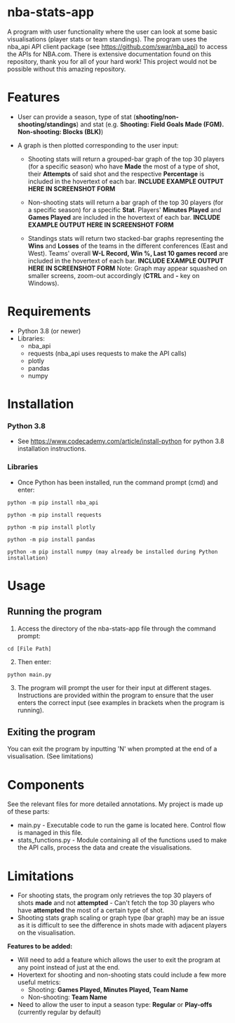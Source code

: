 # nba-stats-app
A program with user functionality where the user can look at some basic visualisations (player stats or team standings). The program uses the nba_api API client package (see https://github.com/swar/nba_api) to access the APIs for NBA.com. There is extensive documentation found on this repository, thank you for all of your hard work! This project would not be possible without this amazing repository.

# Features
- User can provide a season, type of stat (**shooting/non-shooting/standings**) and stat (e.g. **Shooting: Field Goals Made (FGM). Non-shooting: Blocks (BLK)**)
- A graph is then plotted corresponding to the user input:

  - Shooting stats will return a grouped-bar graph of the top 30 players (for a specific season) who have **Made** the most of a type of shot, their **Attempts** of said shot and the respective **Percentage** is included in the hovertext of each bar. **__INCLUDE EXAMPLE OUTPUT HERE IN SCREENSHOT FORM__**

  - Non-shooting stats will return a bar graph of the top 30 players (for a specific season) for a specific **Stat**. Players' **Minutes Played** and **Games Played** are    included in the hovertext of each bar. **__INCLUDE EXAMPLE OUTPUT HERE IN SCREENSHOT FORM__**

  - Standings stats will return two stacked-bar graphs representing the **Wins** and **Losses** of the teams in the different conferences (East and West). Teams' overall **W-L Record, Win %, Last 10 games record** are included in the hovertext of each bar. **__INCLUDE EXAMPLE OUTPUT HERE IN SCREENSHOT FORM__** Note: Graph may appear squashed on smaller screens, zoom-out accordingly (**CTRL** and **-** key on Windows).

# Requirements
- Python 3.8 (or newer)
- Libraries: 
  - nba_api
  - requests (nba_api uses requests to make the API calls)
  - plotly
  - pandas
  - numpy

# Installation
### Python 3.8
- See https://www.codecademy.com/article/install-python for python 3.8 installation instructions.

### Libraries
- Once Python has been installed, run the command prompt (cmd) and enter:
```
python -m pip install nba_api

python -m pip install requests 

python -m pip install plotly

python -m pip install pandas

python -m pip install numpy (may already be installed during Python installation)
```

# Usage
## Running the program
1. Access the directory of the nba-stats-app file through the command prompt:
```
cd [File Path]
```
2. Then enter:
```
python main.py
```
3. The program will prompt the user for their input at different stages. Instructions are provided within the program to ensure that the user enters the correct input (see examples in brackets when the program is running).

## Exiting the program
You can exit the program by inputting 'N' when prompted at the end of a visualisation. (See limitations)

# Components
See the relevant files for more detailed annotations. My project is made up of these parts:

- main.py - Executable code to run the game is located here. Control flow is managed in this file.
- stats_functions.py - Module containing all of the functions used to make the API calls, process the data and create the visualisations.

# Limitations
- For shooting stats, the program only retrieves the top 30 players of shots **made** and not **attempted** - Can't fetch the top 30 players who have **attempted** the most of a certain type of shot.
- Shooting stats graph scaling or graph type (bar graph) may be an issue as it is difficult to see the difference in shots made with adjacent players on the visualisation.
 
**Features to be added:**
- Will need to add a feature which allows the user to exit the program at any point instead of just at the end.
- Hovertext for shooting and non-shooting stats could include a few more useful metrics: 
  - Shooting: **Games Played, Minutes Played, Team Name**
  - Non-shooting: **Team Name**
- Need to allow the user to input a season type: **Regular** or **Play-offs** (currently regular by default)

